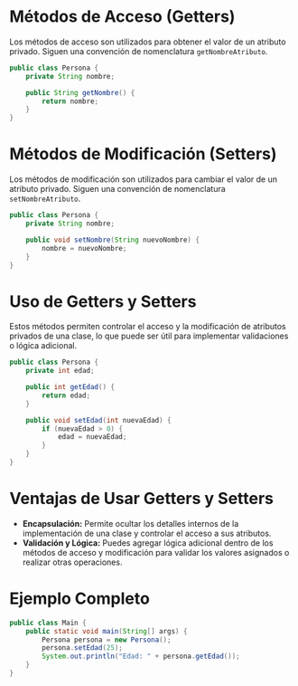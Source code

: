 # Métodos de Acceso (Getters)
Los métodos de acceso son utilizados para obtener el valor de un atributo privado. Siguen una convención de nomenclatura `getNombreAtributo`.

```java
public class Persona {
    private String nombre;

    public String getNombre() {
        return nombre;
    }
}
```

# Métodos de Modificación (Setters)
Los métodos de modificación son utilizados para cambiar el valor de un atributo privado. Siguen una convención de nomenclatura `setNombreAtributo`.

```java
public class Persona {
    private String nombre;

    public void setNombre(String nuevoNombre) {
        nombre = nuevoNombre;
    }
}
```

# Uso de Getters y Setters
Estos métodos permiten controlar el acceso y la modificación de atributos privados de una clase, lo que puede ser útil para implementar validaciones o lógica adicional.

```java
public class Persona {
    private int edad;

    public int getEdad() {
        return edad;
    }

    public void setEdad(int nuevaEdad) {
        if (nuevaEdad > 0) {
            edad = nuevaEdad;
        }
    }
}
```

# Ventajas de Usar Getters y Setters
- **Encapsulación:** Permite ocultar los detalles internos de la implementación de una clase y controlar el acceso a sus atributos.
- **Validación y Lógica:** Puedes agregar lógica adicional dentro de los métodos de acceso y modificación para validar los valores asignados o realizar otras operaciones.

# Ejemplo Completo
```java
public class Main {
    public static void main(String[] args) {
        Persona persona = new Persona();
        persona.setEdad(25);
        System.out.println("Edad: " + persona.getEdad());
    }
}
```
